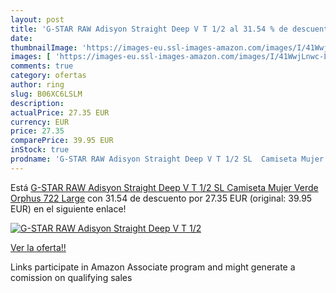 ```yaml
---
layout: post
title: 'G-STAR RAW Adisyon Straight Deep V T 1/2 al 31.54 % de descuento'
date: 
thumbnailImage: 'https://images-eu.ssl-images-amazon.com/images/I/41WwjLnwc-L._SL200_.jpg'
images: [ 'https://images-eu.ssl-images-amazon.com/images/I/41WwjLnwc-L._SL200_.jpg' ]
comments: true
category: ofertas
author: ring
slug: B06XC6LSLM
description:
actualPrice: 27.35 EUR
currency: EUR
price: 27.35
comparePrice: 39.95 EUR
inStock: true
prodname: 'G-STAR RAW Adisyon Straight Deep V T 1/2 SL  Camiseta Mujer  Verde  Orphus 722   Large'
---
```


Está [G-STAR RAW Adisyon Straight Deep V T 1/2 SL  Camiseta Mujer  Verde  Orphus 722   Large](https://www.amazon.es/dp/B06XC6LSLM/?tag=tolees-21) con 31.54 de descuento por 27.35 EUR (original: 39.95 EUR) en el siguiente enlace!

[![G-STAR RAW Adisyon Straight Deep V T 1/2](https://images-eu.ssl-images-amazon.com/images/I/41WwjLnwc-L._SL200_.jpg)](https://www.amazon.es/dp/B06XC6LSLM/?tag=tolees-21)

[Ver la oferta!!](https://www.amazon.es/dp/B06XC6LSLM/?tag=tolees-21)

Links participate in Amazon Associate program and might generate a comission on qualifying sales


